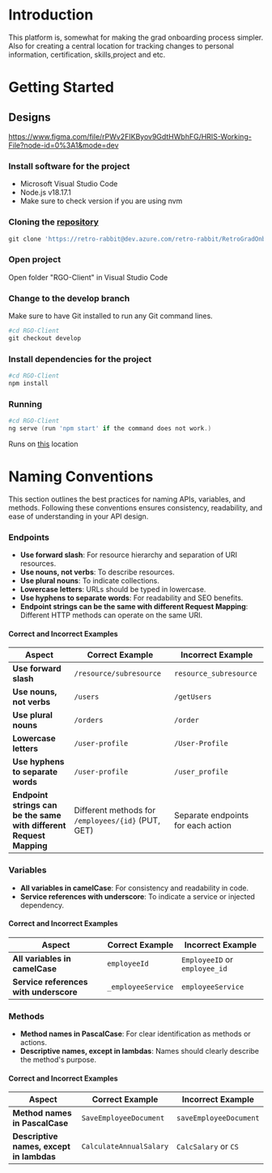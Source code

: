 # Introduction
This platform is, somewhat for making the grad onboarding process simpler. Also for creating a central location for tracking changes to personal information, certification, skills,project and etc.

# Getting Started

## Designs
https://www.figma.com/file/rPWv2FIKByov9GdtHWbhFG/HRIS-Working-File?node-id=0%3A1&mode=dev

### Install software for the project
- Microsoft Visual Studio Code
- Node.js v18.17.1
- Make sure to check version if you are using nvm

### Cloning the [repository](https://retro-rabbit@dev.azure.com/retro-rabbit/RetroGradOnboard/_git/RGO-Client)
```powershell /cmd / internal terminal
git clone 'https://retro-rabbit@dev.azure.com/retro-rabbit/RetroGradOnboard/_git/RGO-Client'
```

### Open project
Open folder "RGO-Client" in Visual Studio Code

### Change to the develop branch
Make sure to have Git installed to run any Git command lines.
```powershell
#cd RGO-Client
git checkout develop
```

### Install dependencies for the project
```powershell
#cd RGO-Client
npm install
```

### Running
```powershell
#cd RGO-Client
ng serve (run 'npm start' if the command does not work.)
```

Runs on [this](http:/localhost:4200) location


# Naming Conventions

This section outlines the best practices for naming APIs, variables, and methods. Following these conventions ensures consistency, readability, and ease of understanding in your API design.

### Endpoints
- **Use forward slash**: For resource hierarchy and separation of URI resources.
- **Use nouns, not verbs**: To describe resources.
- **Use plural nouns**: To indicate collections.
- **Lowercase letters**: URLs should be typed in lowercase.
- **Use hyphens to separate words**: For readability and SEO benefits.
- **Endpoint strings can be the same with different Request Mapping**: Different HTTP methods can operate on the same URI.

#### Correct and Incorrect Examples
| Aspect                                               | Correct Example            | Incorrect Example   |
|------------------------------------------------------|----------------------------|---------------------|
| **Use forward slash**                                | `/resource/subresource`    | `resource_subresource` |
| **Use nouns, not verbs**                             | `/users`                   | `/getUsers`         |
| **Use plural nouns**                                 | `/orders`                  | `/order`            |
| **Lowercase letters**                                | `/user-profile`            | `/User-Profile`     |
| **Use hyphens to separate words**                    | `/user-profile`            | `/user_profile`     |
| **Endpoint strings can be the same with different Request Mapping** | Different methods for `/employees/{id}` (PUT, GET) | Separate endpoints for each action |

### Variables
- **All variables in camelCase**: For consistency and readability in code.
- **Service references with underscore**: To indicate a service or injected dependency.

#### Correct and Incorrect Examples
| Aspect                                               | Correct Example            | Incorrect Example   |
|------------------------------------------------------|----------------------------|---------------------|
| **All variables in camelCase**                       | `employeeId`               | `EmployeeID` or `employee_id` |
| **Service references with underscore**               | `_employeeService`         | `employeeService`   |

### Methods
- **Method names in PascalCase**: For clear identification as methods or actions.
- **Descriptive names, except in lambdas**: Names should clearly describe the method's purpose.

#### Correct and Incorrect Examples
| Aspect                                               | Correct Example            | Incorrect Example   |
|------------------------------------------------------|----------------------------|---------------------|
| **Method names in PascalCase**                       | `SaveEmployeeDocument`     | `saveEmployeeDocument` |
| **Descriptive names, except in lambdas**             | `CalculateAnnualSalary`    | `CalcSalary` or `CS` |

